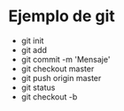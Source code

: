 # Ejemplo de git

- git init
- git add <archivo>
- git commit -m 'Mensaje'
- git checkout master
- git push origin master
- git status
- git checkout -b <branch-name>